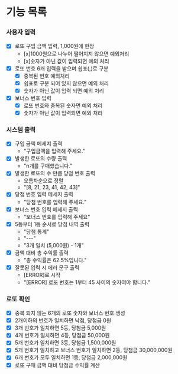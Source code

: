 # 기능 목록
### 사용자 입력
- [x] 로또 구입 금액 입력, 1,000원에 한장
  - [x]1000원으로 나누어 떨어지지 않으면 예외처리
  - [x]숫자가 아닌 값이 입력되면 예외 처리
- [x] 로또 번호 6개 입력을 받으며 쉽표(,)로 구분
  - [x] 중복된 번호 예외처리
  - [x] 쉽표로 구분 되어 있지 않으면 예외 처리
  - [x] 숫자가 아닌 값이 입력 되면 예외 처리
- [x] 보너스 번호 입력
  - [x] 로또 번호와 중복된 숫자면 예외 처리
  - [x] 숫자가 아닌 값이 입력되면 예외 처리

### 시스템 출력
- [x] 구입 금액 메세지 출력
  - "구입금액을 입력해 주세요."
- [x] 발생한 로또의 수량 출력
  - "n개를 구매했습니다."
- [x] 발생한 로또의 수 만큼 당첨 번호 출력
  - 오름차순으로 정렬 
  - "[8, 21, 23, 41, 42, 43]"
- [x] 당첨 번호 입력 메세지 출력
  - "당첨 번호를 입력해 주세요."
- [x] 보너스 번호 입력 메세지 출력
  - "보너스 번호를 입력해 주세요"
- [x] 5등부터 1등 순서로 당첨 내역 출력
  - "당첨 통계"
  - "---"
  - "3개 일치 (5,000원) - 1개"
- [x] 금액 대비 총 수익률 출력
  - "총 수익률은 62.5%입니다."
- [x] 잘못된 입력 시 에러 문구 출력
  - [ERROR]로 시작
  - "[ERROR] 로또 번호는 1부터 45 사이의 숫자여야 합니다."

### 로또 확인
- [x] 중복 되지 않는 6개의 로또 숫자와 보너스 번호 생성
- [x] 2개이하의 번호가 일치하면 낙첨, 당첨금 0원
- [x] 3개 번호가 일치하면 5등, 당첨금 5,000원
- [x] 4개 번호가 일치하면 4등, 당첨금 50,000원
- [x] 5개 번호가 일치하면 3등, 당첨금 1,500,000원
- [x] 5개 번호가 일치하고 보너스 번호가 일치하면 2등, 당첨금 30,000,000원
- [x] 6개 번호가 모두 일치하면 1등, 당첨금 2,000,000원
- [x] 로또 구매 금액 대비 당첨금 수익률 계산